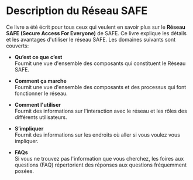 # Description du Réseau SAFE

Ce livre a été écrit pour tous ceux qui veulent en savoir plus sur le **Réseau SAFE (Secure Access For Everyone)** de SAFE. Ce livre explique les détails et les avantages d'utiliser le réseau SAFE. Les domaines suivants sont couverts:

* **Qu’est ce que c’est**<br />
Fournit une vue d'ensemble des composants qui constituent le Réseau SAFE.

* **Comment ça marche**<br />
Fournit une vue d'ensemble des composants et des processus qui font fonctionner le réseau.

* **Comment l'utiliser**<br />
Fournit des informations sur l'interaction avec le réseau et les rôles des différents utilisateurs.

* **S’impliquer**<br />
Fournit des informations sur les endroits où aller si vous voulez vous impliquer.

* **FAQs**<br />
Si vous ne trouvez pas l'information que vous cherchez, les foires aux questions (FAQ) répertorient des réponses aux questions fréquemment posées.
